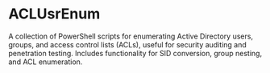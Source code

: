 # ACLUsrEnum
A collection of PowerShell scripts for enumerating Active Directory users, groups, and access control lists (ACLs), useful for security auditing and penetration testing. Includes functionality for SID conversion, group nesting, and ACL enumeration.
